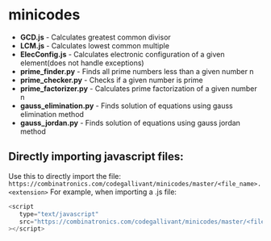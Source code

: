 # minicodes
* **GCD.js** - Calculates greatest common divisor
* **LCM.js** - Calculates lowest common multiple
* **ElecConfig.js** - Calculates electronic configuration of a given element(does not handle exceptions)
* **prime_finder.py** - Finds all prime numbers less than a given number n
* **prime_checker.py** - Checks if a given number is prime
* **prime_factorizer.py** - Calculates prime factorization of a given number n
* **gauss_elimination.py** - Finds solution of equations using gauss elimination method
* **gauss_jordan.py** - Finds solution of equations using gauss jordan method

## Directly importing javascript files:
Use this to directly import the file: 
`https://combinatronics.com/codegallivant/minicodes/master/<file_name>.<extension>`
For example, when importing a .js file:
```javascript
<script
   type="text/javascript"
   src="https://combinatronics.com/codegallivant/minicodes/master/<file_name>.js"
></script>
```
